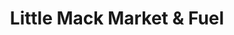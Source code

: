---
title: "Little Mack Market & Fuel"
url: /clinton-township/little-mack-market-und-fuel/
shop: Lebensmittel
---